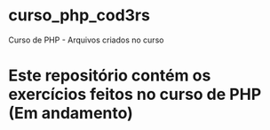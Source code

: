 # curso_php_cod3rs
Curso de PHP - Arquivos criados no curso

# Este repositório contém os exercícios feitos no curso de PHP (Em andamento)
